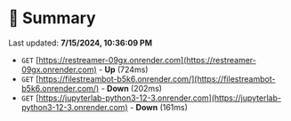 # 📖 Summary
Last updated: **7/15/2024, 10:36:09 PM**

- `GET` [https://restreamer-09gx.onrender.com](https://restreamer-09gx.onrender.com) - **Up** (724ms)
- `GET` [https://filestreambot-b5k6.onrender.com/](https://filestreambot-b5k6.onrender.com/) - **Down** (202ms)
- `GET` [https://jupyterlab-python3-12-3.onrender.com](https://jupyterlab-python3-12-3.onrender.com) - **Down** (161ms)
